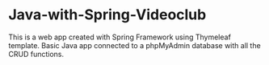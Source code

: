 # Java-with-Spring-Videoclub
This is a web app created with Spring Framework using Thymeleaf template.
Basic Java app connected to a phpMyAdmin database with all the CRUD functions.
